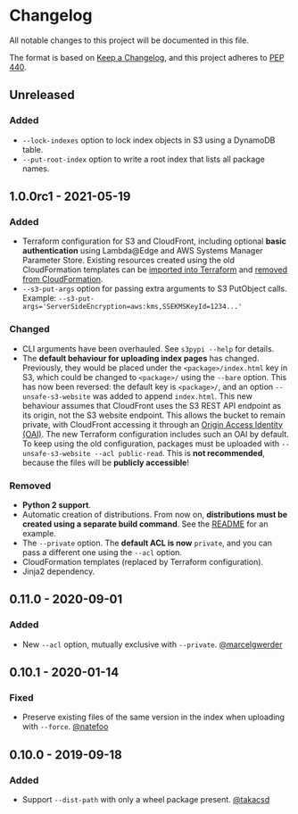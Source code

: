 # Changelog

All notable changes to this project will be documented in this file.

The format is based on [Keep a Changelog](https://keepachangelog.com/en/1.0.0/),
and this project adheres to [PEP 440](https://www.python.org/dev/peps/pep-0440/).


## Unreleased

### Added

- `--lock-indexes` option to lock index objects in S3 using a DynamoDB table.
- `--put-root-index` option to write a root index that lists all package names.


## 1.0.0rc1 - 2021-05-19

### Added

- Terraform configuration for S3 and CloudFront, including optional **basic
  authentication** using Lambda@Edge and AWS Systems Manager Parameter Store.
  Existing resources created using the old CloudFormation templates can be
  [imported into Terraform](https://www.terraform.io/docs/import/index.html) and
  [removed from CloudFormation].
- `--s3-put-args` option for passing extra arguments to S3 PutObject calls.
  Example: `--s3-put-args='ServerSideEncryption=aws:kms,SSEKMSKeyId=1234...'`

[removed from CloudFormation]: https://aws.amazon.com/premiumsupport/knowledge-center/delete-cf-stack-retain-resources/

### Changed

- CLI arguments have been overhauled. See `s3pypi --help` for details.
- The **default behaviour for uploading index pages** has changed. Previously,
  they would be placed under the `<package>/index.html` key in S3, which could
  be changed to `<package>/` using the `--bare` option. This has now been
  reversed: the default key is `<package>/`, and an option `--unsafe-s3-website`
  was added to append `index.html`. This new behaviour assumes that CloudFront
  uses the S3 REST API endpoint as its origin, not the S3 website endpoint. This
  allows the bucket to remain private, with CloudFront accessing it through an
  [Origin Access Identity (OAI)]. The new Terraform configuration includes such
  an OAI by default. To keep using the old configuration, packages must be
  uploaded with `--unsafe-s3-website --acl public-read`. This is **not
  recommended**, because the files will be **publicly accessible**!

[Origin Access Identity (OAI)]: https://docs.aws.amazon.com/AmazonCloudFront/latest/DeveloperGuide/private-content-restricting-access-to-s3.html

### Removed

- **Python 2 support**.
- Automatic creation of distributions. From now on, **distributions must be
  created using a separate build command**. See the [README](README.md) for
  an example.
- The `--private` option. The **default ACL is now** `private`, and you can pass a
  different one using the `--acl` option.
- CloudFormation templates (replaced by Terraform configuration).
- Jinja2 dependency.


## 0.11.0 - 2020-09-01

### Added

- New `--acl` option, mutually exclusive with `--private`.
  [@marcelgwerder](https://github.com/marcelgwerder)


## 0.10.1 - 2020-01-14

### Fixed

- Preserve existing files of the same version in the index when uploading with `--force`.
  [@natefoo](https://github.com/natefoo)


## 0.10.0 - 2019-09-18

### Added

- Support `--dist-path` with only a wheel package present.
  [@takacsd](https://github.com/takacsd)
